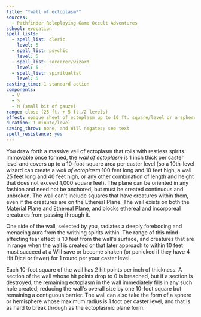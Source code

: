```yaml
---
title: "*wall of ectoplasm*"
sources:
  - Pathfinder Roleplaying Game Occult Adventures
school: evocation
spell_lists:
  - spell_list: cleric
    level: 5
  - spell_list: psychic
    level: 5
  - spell_list: sorcerer/wizard
    level: 5
  - spell_list: spiritualist
    level: 5
casting_time: 1 standard action
components:
  - V
  - S
  - M (small bit of gauze)
range: close (25 ft. + 5 ft./2 levels)
effect: opaque sheet of ectoplasm up to 10 ft. square/level or a sphere or hemisphere with a radius of up to 1 ft./level
duration: 1 minute/level
saving_throw: none, and Will negates; see text
spell_resistance: yes
---
```


You draw forth a massive veil of ectoplasm that roils with restless spirits. Immovable once formed, the *wall of ectoplasm* is 1 inch thick per caster level and covers up to a 10-foot-square area per caster level (so a 10th-level wizard can create a *wall of ectoplasm* 100 feet long and 10 feet high, a wall 25 feet long and 40 feet high, or any other combination of length and height that does not exceed 1,000 square feet). The plane can be oriented in any fashion and need not be anchored, but must be created continuous and unbroken. The wall can't include squares that have creatures within them, even if the creatures are on the Ethereal Plane. The wall exists on both the Material Plane and Ethereal Plane, and blocks ethereal and incorporeal creatures from passing through it.

One side of the wall, selected by you, radiates a deeply foreboding and menacing aura from the writhing spirits within. The range of this mind-affecting fear effect is 10 feet from the wall's surface, and creatures that are in range when the wall is created or that later approach to within 10 feet must succeed at a Will save or become shaken (or panicked if they have 4 Hit Dice or fewer) for 1 round per your caster level.

Each 10-foot square of the wall has 2 hit points per inch of thickness. A section of the wall whose hit points drop to 0 is breached, but if a section is destroyed, the remaining ectoplasm in the wall immediately fills in any such hole created, reducing the wall's overall size by one 10-foot square but remaining a contiguous barrier. The wall can also take the form of a sphere or hemisphere whose maximum radius is 1 foot per caster level, and that is as hard to break through as the ectoplasmic plane form.
